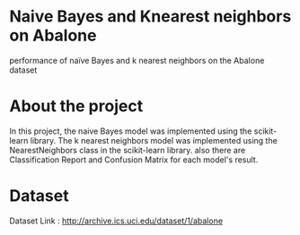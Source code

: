 # Naive Bayes and Knearest neighbors on Abalone
performance of naïve Bayes and k nearest neighbors on the Abalone dataset

# About the project

In this project, the naive Bayes model was implemented using the scikit-learn library. The k nearest neighbors model was implemented using the NearestNeighbors class in the scikit-learn library. also there are Classification Report and Confusion Matrix for each model's result.

# Dataset

Dataset Link :
http://archive.ics.uci.edu/dataset/1/abalone
